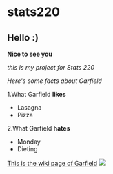 # stats220
## Hello :)
**Nice to see you**

*this is my project for Stats 220*

*Here's some facts about Garfield*

1.What Garfield **likes**

* Lasagna
* Pizza
  
2.What Garfield **hates**
  
* Monday
* Dieting



[This is the wiki page of Garfield](https://en.wikipedia.org/wiki/Garfield)
![](https://www.slashfilm.com/wp/wp-content/images/ZZ7D7DBE53.jpg)




